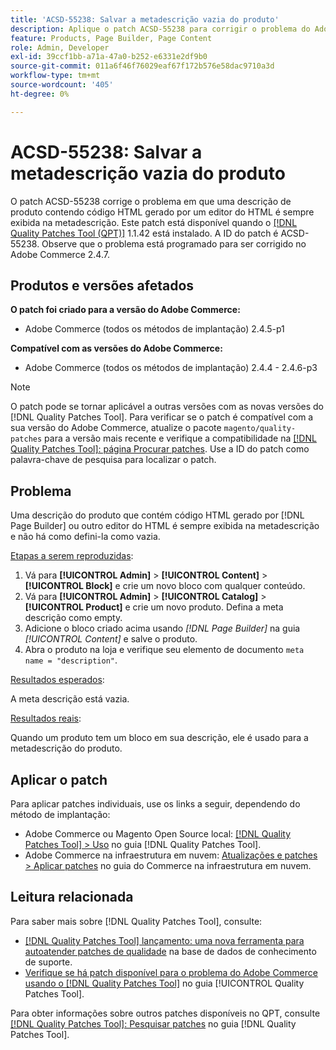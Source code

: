 ```yaml
---
title: 'ACSD-55238: Salvar a metadescrição vazia do produto'
description: Aplique o patch ACSD-55238 para corrigir o problema do Adobe Commerce em que uma descrição do produto que contém o código HTML gerado pelo  [!DNL Page Builder]  ou outro editor do HTML é sempre exibida na metadescrição e não há como defini-la como vazia.
feature: Products, Page Builder, Page Content
role: Admin, Developer
exl-id: 39ccf1bb-a71a-47a0-b252-e6331e2df9b0
source-git-commit: 011a6f46f76029eaf67f172b576e58dac9710a3d
workflow-type: tm+mt
source-wordcount: '405'
ht-degree: 0%

---
```


# ACSD-55238: Salvar a metadescrição vazia do produto

O patch ACSD-55238 corrige o problema em que uma descrição de produto contendo código HTML gerado por um editor do HTML é sempre exibida na metadescrição. Este patch está disponível quando o [[!DNL Quality Patches Tool (QPT)]](https://experienceleague.adobe.com/en/docs/commerce-operations/tools/quality-patches-tool/quality-patches-tool-to-self-serve-quality-patches) 1.1.42 está instalado. A ID do patch é ACSD-55238. Observe que o problema está programado para ser corrigido no Adobe Commerce 2.4.7.

## Produtos e versões afetados

**O patch foi criado para a versão do Adobe Commerce:**

* Adobe Commerce (todos os métodos de implantação) 2.4.5-p1

**Compatível com as versões do Adobe Commerce:**

* Adobe Commerce (todos os métodos de implantação) 2.4.4 - 2.4.6-p3

>[!NOTE]
>
>O patch pode se tornar aplicável a outras versões com as novas versões do [!DNL Quality Patches Tool]. Para verificar se o patch é compatível com a sua versão do Adobe Commerce, atualize o pacote `magento/quality-patches` para a versão mais recente e verifique a compatibilidade na [[!DNL Quality Patches Tool]: página Procurar patches](https://experienceleague.adobe.com/tools/commerce-quality-patches/index.html). Use a ID do patch como palavra-chave de pesquisa para localizar o patch.

## Problema

Uma descrição do produto que contém código HTML gerado por [!DNL Page Builder] ou outro editor do HTML é sempre exibida na metadescrição e não há como defini-la como vazia.

<u>Etapas a serem reproduzidas</u>:

1. Vá para **[!UICONTROL Admin]** > **[!UICONTROL Content]** > **[!UICONTROL Block]** e crie um novo bloco com qualquer conteúdo.
1. Vá para **[!UICONTROL Admin]** > **[!UICONTROL Catalog]** > **[!UICONTROL Product]** e crie um novo produto. Defina a meta descrição como empty.
1. Adicione o bloco criado acima usando *[!DNL Page Builder]* na guia *[!UICONTROL Content]* e salve o produto.
1. Abra o produto na loja e verifique seu elemento de documento `meta name = "description"`.

<u>Resultados esperados</u>:

A meta descrição está vazia.

<u>Resultados reais</u>:

Quando um produto tem um bloco em sua descrição, ele é usado para a metadescrição do produto.

## Aplicar o patch

Para aplicar patches individuais, use os links a seguir, dependendo do método de implantação:

* Adobe Commerce ou Magento Open Source local: [[!DNL Quality Patches Tool] > Uso](/help/tools/quality-patches-tool/usage.md) no guia [!DNL Quality Patches Tool].
* Adobe Commerce na infraestrutura em nuvem: [Atualizações e patches > Aplicar patches](https://experienceleague.adobe.com/docs/commerce-cloud-service/user-guide/develop/upgrade/apply-patches.html) no guia do Commerce na infraestrutura em nuvem.

## Leitura relacionada

Para saber mais sobre [!DNL Quality Patches Tool], consulte:

* [[!DNL Quality Patches Tool] lançamento: uma nova ferramenta para autoatender patches de qualidade](https://experienceleague.adobe.com/en/docs/commerce-operations/tools/quality-patches-tool/quality-patches-tool-to-self-serve-quality-patches) na base de dados de conhecimento de suporte.
* [Verifique se há patch disponível para o problema do Adobe Commerce usando o  [!DNL Quality Patches Tool]](/help/tools/quality-patches-tool/patches-available-in-qpt/check-patch-for-magento-issue-with-magento-quality-patches.md) no guia [!UICONTROL Quality Patches Tool].


Para obter informações sobre outros patches disponíveis no QPT, consulte [[!DNL Quality Patches Tool]: Pesquisar patches](https://experienceleague.adobe.com/tools/commerce-quality-patches/index.html) no guia [!DNL Quality Patches Tool].
